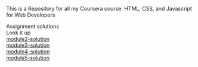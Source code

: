 This is a Repository for all my Coursera course: HTML, CSS, and Javascript for Web Developers


Assignment  solutions
<br>
 <span>Look it up</span>
 <br>
<a href="https://salehbic.github.io/myassignment/module2-solution/">module2-solution<a>
  <br>
<a href="https://salehbic.github.io/myassignment/module3-solution/">module3-solution<a>
  <br>
<a href="https://salehbic.github.io/myassignment/module4-solution/">module4-solution<a>
  <br>
<a  href="https://salehbic.github.io/myassignment/module5-solution/">module5-solution<a>

 
